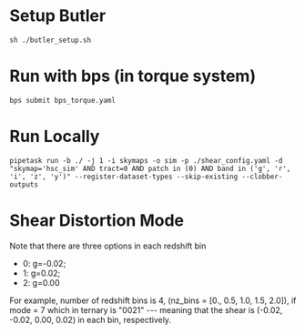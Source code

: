 # Setup Butler
```
sh ./butler_setup.sh
```

# Run with bps (in torque system)
```
bps submit bps_torque.yaml

```

# Run Locally
```
pipetask run -b ./ -j 1 -i skymaps -o sim -p ./shear_config.yaml -d "skymap='hsc_sim' AND tract=0 AND patch in (0) AND band in ('g', 'r', 'i', 'z', 'y')" --register-dataset-types --skip-existing --clobber-outputs
```


# Shear Distortion Mode


Note that there are three options in each redshift bin
+ 0: g=-0.02;
+ 1: g=0.02;
+ 2: g=0.00

For example, number of redshift bins is 4, (nz_bins = [0., 0.5, 1.0, 1.5,
2.0]), if mode = 7 which in ternary is "0021" --- meaning that the shear is
(-0.02, -0.02, 0.00, 0.02) in each bin, respectively.

